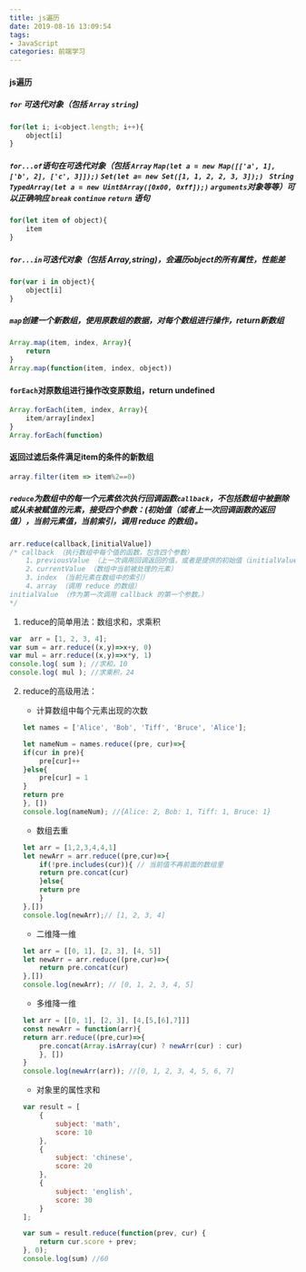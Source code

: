```yaml
---
title: js遍历
date: 2019-08-16 13:09:54
tags: 
- JavaScript
categories: 前端学习
---
```

#### js遍历
##### `for` 可迭代对象（包括 `Array` `string`)
``` js
for(let i; i<object.length; i++){
    object[i]
}
```

<!-- more -->

##### `for...of`语句在可迭代对象（包括 `Array` `Map(let a = new Map([['a', 1], ['b', 2], ['c', 3]]);)` `Set(let a= new Set([1, 1, 2, 2, 3, 3]);) ` `String` `TypedArray(let a = new Uint8Array([0x00, 0xff]);)` `arguments`对象等等）可以正确响应 `break` `continue` `return` 语句
```js
for(let item of object){
    item
}
```
##### `for...in`可迭代对象（包括 Array,string)，会遍历object的所有属性，性能差
```js
for(var i in object){
    object[i]
}
```
##### `map`创建一个新数组，使用原数组的数据，对每个数组进行操作，return新数组
```js
Array.map(item, index, Array){
    return 
}
Array.map(function(item, index, object))

```
#### `forEach`对原数组进行操作改变原数组，return undefined
``` js
Array.forEach(item, index, Array){
    item/array[index]
}
Array.forEach(function)
```
#### 返回过滤后条件满足item的条件的新数组
```js
array.filter(item => item%2==0)
```

##### `reduce`为数组中的每一个元素依次执行回调函数`callback`，不包括数组中被删除或从未被赋值的元素，接受四个参数：(初始值（或者上一次回调函数的返回值），当前元素值，当前索引，调用 reduce 的数组)。
``` js
arr.reduce(callback,[initialValue])
/* callback （执行数组中每个值的函数，包含四个参数）
    1、previousValue （上一次调用回调返回的值，或者是提供的初始值（initialValue））
    2、currentValue （数组中当前被处理的元素）
    3、index （当前元素在数组中的索引）
    4、array （调用 reduce 的数组）
initialValue （作为第一次调用 callback 的第一个参数。）
*/
```
1. reduce的简单用法：数组求和，求乘积
``` js
var  arr = [1, 2, 3, 4];
var sum = arr.reduce((x,y)=>x+y, 0)
var mul = arr.reduce((x,y)=>x*y, 1)
console.log( sum ); //求和，10
console.log( mul ); //求乘积，24
```

2. reduce的高级用法：
    - 计算数组中每个元素出现的次数
    ``` js
    let names = ['Alice', 'Bob', 'Tiff', 'Bruce', 'Alice'];

    let nameNum = names.reduce((pre, cur)=>{
    if(cur in pre){
        pre[cur]++
    }else{
        pre[cur] = 1 
    }
    return pre
    }, [])
    console.log(nameNum); //{Alice: 2, Bob: 1, Tiff: 1, Bruce: 1}
    ```

    - 数组去重
    ``` js
    let arr = [1,2,3,4,4,1]
    let newArr = arr.reduce((pre,cur)=>{
        if(!pre.includes(cur)){ // 当前值不再前面的数组里
        return pre.concat(cur)
        }else{
        return pre
        }
    },[])
    console.log(newArr);// [1, 2, 3, 4]
    ```

    - 二维降一维
    ``` js
    let arr = [[0, 1], [2, 3], [4, 5]]
    let newArr = arr.reduce((pre,cur)=>{
        return pre.concat(cur)
    },[])
    console.log(newArr); // [0, 1, 2, 3, 4, 5]
    ```

    - 多维降一维
    ``` js
    let arr = [[0, 1], [2, 3], [4,[5,[6],7]]]
    const newArr = function(arr){
    return arr.reduce((pre,cur)=>{
        pre.concat(Array.isArray(cur) ? newArr(cur) : cur)
        }, [])
    }
    console.log(newArr(arr)); //[0, 1, 2, 3, 4, 5, 6, 7]
    ```

    - 对象里的属性求和
    ``` js
    var result = [
        {
            subject: 'math',
            score: 10
        },
        {
            subject: 'chinese',
            score: 20
        },
        {
            subject: 'english',
            score: 30
        }
    ];

    var sum = result.reduce(function(prev, cur) {
        return cur.score + prev;
    }, 0);
    console.log(sum) //60
    ```
